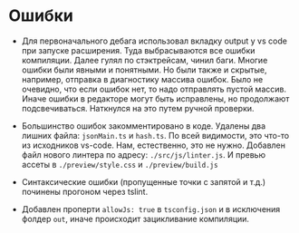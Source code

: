 # Ошибки

- Для первоначального дебага использовал вкладку output у vs code при запуске расширения. Туда выбрасываются все ошибки компиляции. Далее гулял по стэктрейсам, чинил баги. Многие ошибки были явными и понятными. Но были также и скрытые, например, отправка в диагностику массива ошибок. Было не очевидно, что если ошибок нет, то надо отправлять пустой массив. Иначе ошибки в редакторе могут быть исправлены, но продолжают подсвечиваться. Наткнулся на это путем ручной проверки.

- Большинство ошибок закомментировано в коде. Удалены два лишних файла: `jsonMain.ts` и `hash.ts`. По всей видимости, это что-то из исходников vs-code. Нам, естественно, это не нужно. Добавлен файл нового линтера по адресу: `./src/js/linter.js`. И превью ассеты в `./preview/style.css` и `./preview/build.js`

- Cинтаксические ошибки (пропущенные точки с запятой и т.д.) починены прогоном через tslint.

- Добавлен проперти `allowJs: true` в `tsconfig.json` и в исключения фолдер `out`, иначе происходит зацикливание компиляции.